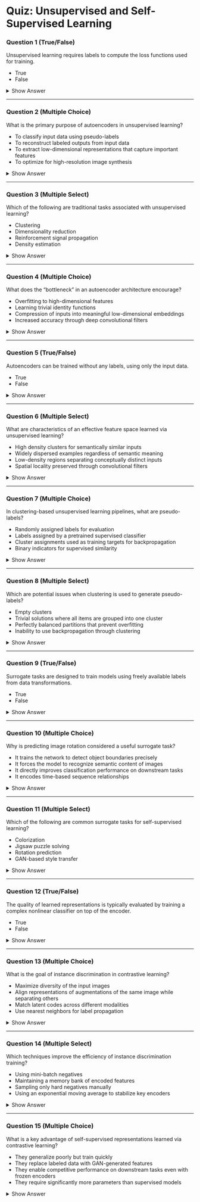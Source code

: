 # Quiz: Unsupervised and Self-Supervised Learning



### Question 1 (True/False)  
Unsupervised learning requires labels to compute the loss functions used for training.

- True  
- False

<details>
<summary>Show Answer</summary>

**Correct Answer:** False  
**Explanation:**  
Unsupervised learning does not rely on labels; it uses patterns in the data.  
> "We assume we have no labels, all we have are unlabeled examples..."
</details>

---



### Question 2 (Multiple Choice)  
What is the primary purpose of autoencoders in unsupervised learning?

- To classify input data using pseudo-labels  
- To reconstruct labeled outputs from input data  
- To extract low-dimensional representations that capture important features  
- To optimize for high-resolution image synthesis

<details>
<summary>Show Answer</summary>

**Correct Answer:** To extract low-dimensional representations that capture important features  
**Explanation:**  
Autoencoders compress data into lower-dimensional representations for reconstruction.  
> "...we're trying to compress the image or any other data through some bottleneck..."
</details>

---



### Question 3 (Multiple Select)  
Which of the following are traditional tasks associated with unsupervised learning?

- Clustering  
- Dimensionality reduction  
- Reinforcement signal propagation  
- Density estimation

<details>
<summary>Show Answer</summary>

**Correct Answers:** Clustering, Dimensionality reduction, Density estimation  
**Explanation:**  
These are core classical tasks under unsupervised learning.  
> "...tasks such as clustering or density estimation..."  
> "...use an autoencoder to perform dimensionality reduction..."
</details>

---



### Question 4 (Multiple Choice)  
What does the “bottleneck” in an autoencoder architecture encourage?

- Overfitting to high-dimensional features  
- Learning trivial identity functions  
- Compression of inputs into meaningful low-dimensional embeddings  
- Increased accuracy through deep convolutional filters

<details>
<summary>Show Answer</summary>

**Correct Answer:** Compression of inputs into meaningful low-dimensional embeddings  
**Explanation:**  
The bottleneck enforces feature learning through constrained representation.  
> "...compress the image... and then decompress it again..."
</details>

---



### Question 5 (True/False)  
Autoencoders can be trained without any labels, using only the input data.

- True  
- False

<details>
<summary>Show Answer</summary>

**Correct Answer:** True  
**Explanation:**  
Autoencoders learn from reconstruction loss, not labels.  
> "...we train the autoencoder to reconstruct the original image..."
</details>

---



### Question 6 (Multiple Select)  
What are characteristics of an effective feature space learned via unsupervised learning?

- High density clusters for semantically similar inputs  
- Widely dispersed examples regardless of semantic meaning  
- Low-density regions separating conceptually distinct inputs  
- Spatial locality preserved through convolutional filters

<details>
<summary>Show Answer</summary>

**Correct Answers:** High density clusters for semantically similar inputs, Low-density regions separating conceptually distinct inputs  
**Explanation:**  
Effective representations cluster similar inputs and separate dissimilar ones.  
> "...samples that are semantically similar are close together..."  
> "...semantically dissimilar examples are far apart..."
</details>

---



### Question 7 (Multiple Choice)  
In clustering-based unsupervised learning pipelines, what are pseudo-labels?

- Randomly assigned labels for evaluation  
- Labels assigned by a pretrained supervised classifier  
- Cluster assignments used as training targets for backpropagation  
- Binary indicators for supervised similarity

<details>
<summary>Show Answer</summary>

**Correct Answer:** Cluster assignments used as training targets for backpropagation  
**Explanation:**  
Clustering assigns pseudo-labels which are then used as targets.  
> "...use clustering algorithms to generate pseudo-labels for the unlabeled data..."
</details>

---



### Question 8 (Multiple Select)  
Which are potential issues when clustering is used to generate pseudo-labels?

- Empty clusters  
- Trivial solutions where all items are grouped into one cluster  
- Perfectly balanced partitions that prevent overfitting  
- Inability to use backpropagation through clustering

<details>
<summary>Show Answer</summary>

**Correct Answers:** Empty clusters, Trivial solutions where all items are grouped into one cluster  
**Explanation:**  
These are known risks in clustering-based training.  
> "...there may be empty clusters or trivial solutions where all data collapse to one cluster..."
</details>

---



### Question 9 (True/False)  
Surrogate tasks are designed to train models using freely available labels from data transformations.

- True  
- False

<details>
<summary>Show Answer</summary>

**Correct Answer:** True  
**Explanation:**  
Surrogate tasks create labels from data transformations.  
> "...a surrogate task... where we try to predict the rotation... even though the original image has no label."
</details>

---



### Question 10 (Multiple Choice)  
Why is predicting image rotation considered a useful surrogate task?

- It trains the network to detect object boundaries precisely  
- It forces the model to recognize semantic content of images  
- It directly improves classification performance on downstream tasks  
- It encodes time-based sequence relationships

<details>
<summary>Show Answer</summary>

**Correct Answer:** It forces the model to recognize semantic content of images  
**Explanation:**  
Rotation prediction forces semantic awareness.  
> "...predict which of the four rotations... the neural network must understand whether there is an upright dog..."
</details>

---



### Question 11 (Multiple Select)  
Which of the following are common surrogate tasks for self-supervised learning?

- Colorization  
- Jigsaw puzzle solving  
- Rotation prediction  
- GAN-based style transfer

<details>
<summary>Show Answer</summary>

**Correct Answers:** Colorization, Jigsaw puzzle solving, Rotation prediction  
**Explanation:**  
These are classic self-supervised tasks.  
> "...predict the correct color... jigsaw puzzles... rotation prediction..."
</details>

---



### Question 12 (True/False)  
The quality of learned representations is typically evaluated by training a complex nonlinear classifier on top of the encoder.

- True  
- False

<details>
<summary>Show Answer</summary>

**Correct Answer:** False  
**Explanation:**  
Representations are evaluated using a simple linear classifier to avoid confounding effects.  
> "We will train a linear classifier on top of the features... and test the accuracy..."
</details>

---



### Question 13 (Multiple Choice)  
What is the goal of instance discrimination in contrastive learning?

- Maximize diversity of the input images  
- Align representations of augmentations of the same image while separating others  
- Match latent codes across different modalities  
- Use nearest neighbors for label propagation

<details>
<summary>Show Answer</summary>

**Correct Answer:** Align representations of augmentations of the same image while separating others  
**Explanation:**  
Instance discrimination aims to align augmentations and separate distinct inputs.  
> "...make the representations of the augmentations of the same image close together... other examples farther apart..."
</details>

---



### Question 14 (Multiple Select)  
Which techniques improve the efficiency of instance discrimination training?

- Using mini-batch negatives  
- Maintaining a memory bank of encoded features  
- Sampling only hard negatives manually  
- Using an exponential moving average to stabilize key encoders

<details>
<summary>Show Answer</summary>

**Correct Answers:** Using mini-batch negatives, Maintaining a memory bank of encoded features, Using an exponential moving average to stabilize key encoders  
**Explanation:**  
All of these are techniques used to improve training in contrastive learning.  
> "...use mini-batch negatives... use a memory bank... exponential moving average of the encoder weights..."
</details>

---



### Question 15 (Multiple Choice)  
What is a key advantage of self-supervised representations learned via contrastive learning?

- They generalize poorly but train quickly  
- They replace labeled data with GAN-generated features  
- They enable competitive performance on downstream tasks even with frozen encoders  
- They require significantly more parameters than supervised models

<details>
<summary>Show Answer</summary>

**Correct Answer:** They enable competitive performance on downstream tasks even with frozen encoders  
**Explanation:**  
Contrastive methods achieve strong results with fixed feature extractors.  
> "...you get extremely strong performance, even when you freeze the features and only train a linear classifier..."
</details>

